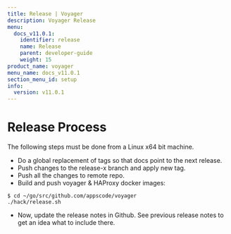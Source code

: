 ```yaml
---
title: Release | Voyager
description: Voyager Release
menu:
  docs_v11.0.1:
    identifier: release
    name: Release
    parent: developer-guide
    weight: 15
product_name: voyager
menu_name: docs_v11.0.1
section_menu_id: setup
info:
  version: v11.0.1
---
```


# Release Process

The following steps must be done from a Linux x64 bit machine.

- Do a global replacement of tags so that docs point to the next release.
- Push changes to the release-x branch and apply new tag.
- Push all the changes to remote repo.
- Build and push voyager & HAProxy docker images:

```console
$ cd ~/go/src/github.com/appscode/voyager
./hack/release.sh
```

- Now, update the release notes in Github. See previous release notes to get an idea what to include there.
